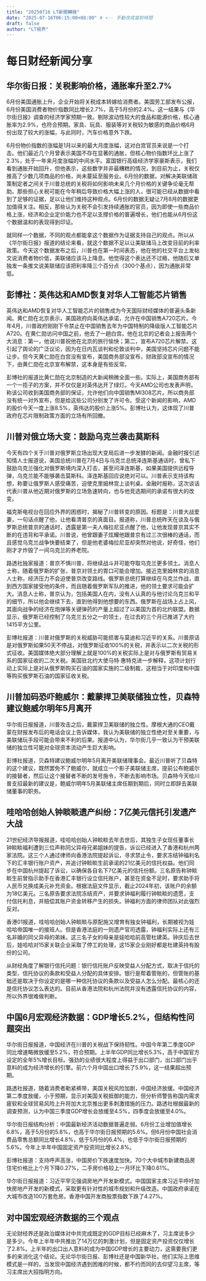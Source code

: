 ```yaml
--- 
title: "20250716 LT新聞轉錄"
date: "2025-07-16T06:15:00+08:00" # <-- 手動改成當前時間
draft: false
author: "LT視界"
---
```


# 每日财经新闻分享

## 华尔街日报：关税影响价格，通胀率升至2.7%

6月份美国通胀上升，企业开始将关税成本转嫁给消费者。美国劳工部发布公报，6月份美国消费者物价指数同比增长2.7%，高于5月份的2.4%。这一结果与《华尔街日报》调查的经济学家预期一致。剔除波动性较大的食品和能源价格，核心通胀率为2.9%，也符合预期。家具、玩具、服装等对关税较为敏感的商品价格6月份出现了较大的涨幅，与此同时，汽车价格意外下跌。

6月份物价指数的涨幅是1月以来的最大月度涨幅，这对白宫官员来说是一个打击。他们最近几个月曾表示美国不存在显著的通胀，但核心物价指数环比上涨了2.3%，处于一年来月度涨幅的中间水平。富国银行高级经济学家豪斯表示，我们看到通胀开始回升，但他表示，这些数字并非最糟糕的情况，到目前为止，关税仅推高了少数几项商品的价格，尚未蔓延至服务业。6月份的数据，对解决美联储政策制定者之间关于川普总统的关税将如何影响未来几个月价格的关键争论毫无帮助。那些担心关税可能在今年稍后导致价格大幅上涨的人，很可能已经从数据中看到了足够的证据，足以让他们维持这种观点。6月份的数据无疑让7月8月的数据更加值得关注。相反，那些认为关税不会引发持续通胀的官员，因为即使一些商品价格上涨，经济和企业定价能力也不足以支撑价格的普遍增长，他们也能从6月份这个数据温和的表现得到印证。

就同样一个数据，不同的观点都能拿这个数据作为证据支持自己的观点。所以从《华尔街日报》报道的结论来看，就这个数据不足以让美联储马上改变目前的利率政策。今天这个数据发布之后，川普也在第一时间表态，他在他的社交平台上发帖文说消费者物价低，美联储应该马上降息。他觉得这个表达还不过瘾，他随后又单独发一条推文说美联储应该把利率降三个百分点（300个基点），因为通胀非常低。


## 彭博社：英伟达和AMD恢复对华人工智能芯片销售

英伟达和AMD恢复对华人工智能芯片的销售成为今天国际财经媒体的普遍头条新闻。黄仁勋在北京表示，美国政府向英伟达承诺，允许在中国销售A720芯片。今年4月，川普政府刚刚下令禁止在中国销售去年为中国特制的降级版人工智能芯片A720。在黄仁勋访问中国之前，他去了一趟白宫。他在北京的记者会上报告两个大消息：第一，他说川普祝他在北京的旅行愉快；第二，宣布A720芯片解禁。这引起了舆论的广泛议论，因为在日内瓦谈判和伦敦谈判中，美国坚持芯片问题不能让步。但今天黄仁勋在白宫没有宣布，美国商务部没宣布，财政部没宣布的情况下，由黄仁勋在北京宣布解禁，这本身是有些反常。

彭博社的报道比黄仁勋在北京制造的大新闻稍微全面一些。实际上，美国商务部有一个一揽子的方案，并不仅仅是对英伟达开了绿灯。今天AMD公司也发表声明，称该公司收到美国商务部的保证，允许他们向中国销售MI308芯片。所以商务部没有统一对外宣布，但是给这些公司分别发了许可令。受这个新闻的影响，AMD的股价今天一度上涨8.5%，英伟达的股价上涨5%。彭博社认为，这体现了川普政府在芯片限制政策方面的立场有所回撤。


## 川普对俄立场大变：鼓励乌克兰袭击莫斯科

今天有四个关于川普对俄罗斯立场出现大变局后进一步发酵的新闻。金融时报引述知情人士报道说，美国总统川普在7月4日与乌克兰总统泽连斯基通话时，曾私下鼓励乌克兰强化对俄罗斯境内深入打击，甚至问泽连斯基，如果美国提供远程导弹，乌克兰能不能够袭击莫斯科。泽连斯基回应说绝对可以。川普表示支持该构想，称要让俄罗斯人感受痛苦，迫使克里姆林宫上谈判桌。金融时报称，这次谈话代表川普从他近期对俄罗斯的立场急速转向，也与他竞选期间的承诺有很大的改变。

福克斯电视台在回应外界的困惑时，揭秘了川普转变的原因。标题是：川普大战爱妻，一句话点醒了他，让他看清普京的真面目。报道称，川普总统昨天在谈及与俄罗斯总统普京的通话时，透露是第一夫人梅拉尼亚点醒了他，让他发现普京其实不断的在违背和平承诺。川普说，他曾跟妻子炫耀他跟普京有过三次很棒的通话，而且感觉乌克兰战争快要结束了，但是他老婆梅拉尼亚却突然对他说，好奇怪，他们刚才才炸毁了一间乌克兰的养老院。


路透社独家报道：普京不惧川普，将继续战斗并可能夺取乌克兰更多领土。消息人士称，随着俄罗斯的扩张，普京对领土的胃口可能会增加。接近克里姆林宫的消息人士称，经济压力不会迫使普京改变路线。俄罗斯总统打算继续在乌克兰作战，直到西方国家接受他的条件，而且随着俄罗斯军队的推进，他的领土要求可能会扩大。消息人士称，普京认为，包括美国人在内，没有人认真的与他讨论乌克兰和平的细节，所以他会继续下去，直到他得到他想要的东西。俄罗斯在战场上占上风，其面向战争的经济在炮弹等关键弹药的产量上超过了以美国为首的北约联盟。数据显示，俄罗斯已经控制了乌克兰五分之一的领土，在过去的三个月已推进了大约1415平方公里。


彭博社报道：川普对俄罗斯的关税威胁可能损害与莫迪和习近平的关系。川普原话是对俄罗斯如果50天不停战，对俄罗斯征收100%的关税，并表示以二次关税的形式征收。美国媒体绝大部分理解上就是100%的关税实际上是对与俄罗斯有贸易关系的国家征收的二次关税。美国驻北约大使马特·惠特克进一步解释，这项计划行动上实际上是对从俄罗斯购买石油的国家实施的二级制裁，这相当于对印度和中国等购买俄罗斯石油的国家征收关税。


## 川普加码恐吓鲍威尔：戴蒙捍卫美联储独立性，贝森特建议鲍威尔明年5月离开

华尔街日报报道，川普攻击之后，戴蒙捍卫美联储的独立性。摩根大通的CEO戴蒙在财报发布后的电话会议上告诉媒体，我认为美联储的独立性绝对至关重要，与美联储玩手段可能会带来不利的后果。报道中认为，华尔街几乎一致认为干预美联储的独立性可能对全球资本流动产生巨大影响。

彭博社报道，贝森特建议鲍威尔明年5月离开美联储理事会。最近川普听了贝森特的这个建议，既然罢免不了鲍威尔，就成立一个影子美联储主席，提前公布鲍威尔的接替者，然后让这个接替者不断的发号施令，不断去影响市场。贝森特今天给川普支招最新的建议是，鲍威尔明年5月美联储主席任期到期后，同时立即辞去美联储董事的职务。


## 哇哈哈创始人钟睒睒遗产纠纷：7亿美元信托引发遗产大战

21世纪经济导报报道，哇哈哈创始人钟睒睒去年去世后，其独生子女现任董事长钟睒睒福利遭到三位声称同父异母兄弟姐妹的提告，诉讼已经进入了香港和杭州两家法院。这三个人通过律师向香港法院提起诉讼，寻求禁止令，要求冻结钟福利名下的汇丰银行账户资产，并追讨钟睒睒生前承诺的21亿美元的信托权益。他们同步在中国杭州提起了诉讼，以确保各自名下7亿美元的信托份额。三名原告称钟睒睒生前曾指示助手在香港汇丰银行设立信托账户，甚至在资金不足时，要求助手将人民币兑换成美元补充资金。根据法庭文件显示，截止2024年初，该账户的余额为18亿美元。三名原告要求法院冻结资产，并要求钟福利履行钟睒睒的遗愿，支付信托利息，并赔偿其账户资金转移产生的损失。钟福利方面的律师团队对此强烈反对。


香港01报道，哇哈哈创始人钟睒睒与原配施又增育有独女钟福利，长期被视为娃哈哈帝国唯一的接班人。但是香港法庭的一则遗产官司透露，钟福利实际上还有三名非婚的同父异母的弟妹。这三名子女的母亲是娃哈哈前高管杜建英。钟庆后去世后，娃哈哈对15家关联企业采取了停工的处理，这15家企业刚好都是杜建英持有股份的公司。


从财经角度了解银行信托问题：银行信托账户反映受益人分配方式，取决于信托的类型、信托协议的条款和受益人分配的具体安排。银行是帮着管账的，但管账的基础还是取决于你设定的是哪一种信托协议的条款以及受益人怎么分配。最核心的还是信托协议怎么表达的。目前从香港法院和杭州法院并没有透露信托协议的内容，所以外界很难做判断。


## 中国6月宏观经济数据：GDP增长5.2%，但结构性问题突出

华尔街日报报道，中国经济在川普的关税战下保持韧性。中国今年第二季度GDP同比增速略微放缓至5.2%，符合预期。上半年GDP同比增长5.3%，高于中国官方设定的全年5%增长目标。强劲的业绩很大程度上得益于出口部门，出口部门出乎意料的成为经济增长的引擎。前六个月中国出口增长了5.9%，这一结果超出预期。

路透社报道，随着消费者勒紧裤带，美国关税风险加剧，中国经济放缓。中国经济第二季度放缓，小于预期，显示对美国关税抵御的能力，但分析师警告称国内需求疲软和全球贸易风险上升将加大北京推出更多刺激措施的压力。路透社根据最新的调查预测，认为中国三季度GDP增长会放缓至4.5%，四季度会放缓至4.0%。


华尔街日报结构分析：中国最新经济活动数据普遍走弱。6月份工业增加值增长6.8%，高于5月份的5.8%，也高于华尔街日报预期的5.6%。但6月份中国社会消费品零售总额同比增长4.8%，低于5月份的6.4%，也低于华尔街日报预期的5.6%。今年上半年中国固定资产投资同比增长2.8%。


彭博社报道：支持呼声高涨，中国房价下跌速度加快。70个大中城市新建商品房住宅价格比上个月下降0.27%，二手房价格较上一月环比下降0.61%。


华尔街日报报道：习近平罕见强调房地产开发新模式。中国国家主席习近平呼吁加快房地产开发的新模式，采取更有针对性的城市规划和升级改造。中国政府承诺在大城市改造100万套危房。香港中国开发商股票指数下跌了4.27%。


##  对中国宏观经济数据的三个观点

无论财经界还是政治媒体对中共完成既定的GDP目标已经麻木了，习主席说多少是多少。今年上半年中共推出了14万亿的刺激计划，但是固定资产投资仅仅增长了2.8%。上半年的出口出人意料的成为中国GDP增长的主要动力，这需要我们更多的来消化这个结论。无论华尔街日报、彭博社还是中国新华社，他们实际上思维模式是一样的，当发现中国经济遇到困难的时候，都不约而同的去仰望习主席，等习主席出大招指明方向。
